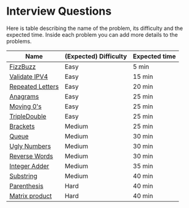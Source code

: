 # Interview Questions

Here is table describing the name of the problem, its difficulty and the expected time. Inside each problem you can add more details to the problems.

| Name                                                    | (Expected) Difficulty | Expected time
| ----                                                    | --------------------- | -------------
| [FizzBuzz](questions/easy/fizzbuzz.md)                  | Easy                  | 5 min
| [Validate IPV4](questions/easy/ipv4.md)                 | Easy                  | 15 min
| [Repeated Letters](questions/easy/repLetters.md)        | Easy                  | 20 min
| [Anagrams](questions/easy/anagrams.md)                  | Easy                  | 25 min
| [Moving 0's](questions/easy/moving0s.md)                | Easy                  | 25 min
| [TripleDouble](questions/easy/tripleDouble.md)          | Easy                  | 25 min
| [Brackets](questions/medium/brackets.md)                | Medium                | 25 min
| [Queue](questions/medium/queue.md)                      | Medium                | 30 min
| [Ugly Numbers](questions/medium/uglyNumbers.md)         | Medium                | 30 min
| [Reverse Words](questions/medium/reverseWords.md)       | Medium                | 30 min
| [Integer Adder](questions/medium/intAdder.md)           | Medium                | 35 min
| [Substring](questions/medium/substring.md)              | Medium                | 40 min
| [Parenthesis](questions/hard/parenthesis.md)            | Hard                  | 40 min
| [Matrix product](questions/hard/matrixProduct.md)       | Hard                  | 40 min
